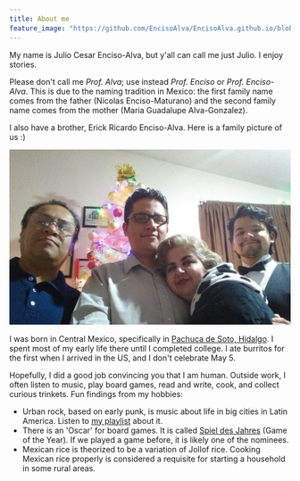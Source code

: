```yaml
---
title: About me
feature_image: "https://github.com/EncisoAlva/EncisoAlva.github.io/blob/main/img/banner_tulip.jpg?raw=true"
---
```


My name is Julio Cesar Enciso-Alva, but y'all can call me just Julio. I enjoy stories.

Please don't call me _Prof. Alva_; use instead _Prof. Enciso_ or _Prof. Enciso-Alva_. 
This is due to the naming tradition in Mexico: the first family name comes from the father (Nicolas Enciso-Maturano) and the 
second family name comes from the mother (Maria Guadalupe Alva-Gonzalez).

I also have a brother, Erick Ricardo Enciso-Alva. Here is a family picture of us :)

![Family of Prof Enciso-Alva during a holiday.](https://github.com/EncisoAlva/EncisoAlva.github.io/blob/main/img/family.jpg?raw=true)

I was born in Central Mexico, specifically in [Pachuca de Soto, Hidalgo](https://en.wikipedia.org/wiki/Pachuca). I spent most of my early life there until I completed college.
I ate burritos for the first when I arrived in the US, and I don't celebrate May 5.

Hopefully, I did a good job convincing you that I am human.
Outside work, I often listen to music, play board games, read and write, cook, and collect curious trinkets.
Fun findings from my hobbies:

* Urban rock, based on early punk, is music about life in big cities in Latin America. Listen to [my playlist](https://open.spotify.com/playlist/6n2246dw0TA2m6GvpSwbXc?si=2a58573913bb4266) about it.
* There is an 'Oscar' for board games. It is called [Spiel des Jahres](https://www.spiel-des-jahres.de/en/games/) (Game of the Year). If we played a game before, it is likely one of the nominees.
* Mexican rice is theorized to be a variation of Jollof rice. Cooking Mexican rice properly is considered a requisite for starting a household in some rural areas.